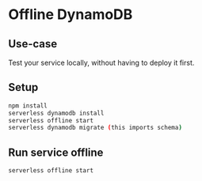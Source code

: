 # Offline DynamoDB

## Use-case

Test your service locally, without having to deploy it first.

## Setup

```bash
npm install
serverless dynamodb install
serverless offline start
serverless dynamodb migrate (this imports schema)
```

## Run service offline

```bash
serverless offline start
```
